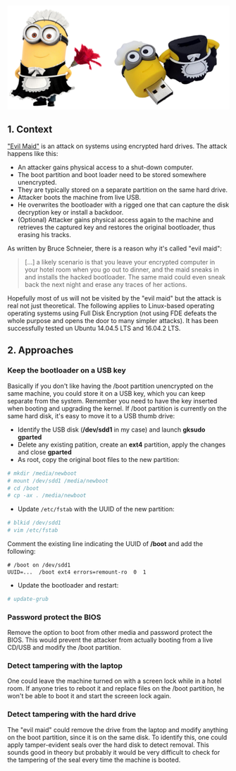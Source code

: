 ![Logo](/assets/images/maid12.png)

## 1. Context

["Evil Maid"](https://www.schneier.com/blog/archives/2009/10/evil_maid_attac.html) is an attack on systems 
using encrypted hard drives. The attack happens like this:
* An attacker gains physical access to a shut-down computer.
* The boot partition and boot loader need to be stored somewhere unencrypted. 
* They are typically stored on a separate partition on the same hard drive.
* Attacker boots the machine from live USB. 
* He overwrites the bootloader with a rigged one that can capture the disk decryption key or install a backdoor.
* (Optional) Attacker gains physical access again to the machine and retrieves the captured key and restores the original bootloader, thus erasing his tracks.

As written by Bruce Schneier, there is a reason why it's called "evil maid":
> [...] a likely scenario is that you leave your encrypted computer in your hotel room when you go out to dinner, and the maid sneaks in and installs the hacked bootloader. The same maid could even sneak back the next night and erase any traces of her actions.

Hopefully most of us will not be visited by the "evil maid" but the attack is real not just theoretical. 
The following applies to Linux-based operating operating systems using Full Disk Encryption (not using FDE defeats the whole purpose and opens the door to many simpler attacks). It has been successfully tested un Ubuntu 14.04.5 LTS and 16.04.2 LTS. 

## 2. Approaches

### Keep the bootloader on a USB key

Basically if you don't like having the /boot partition unencrypted on the same machine, you could store it on a USB key, which you can keep separate from the system. Remember you need to have the key inserted when booting and upgrading the kernel. If /boot partition is currently on the same hard disk, it's easy to move it to a USB thumb drive:

* Identify the USB disk (**/dev/sdd1** in my case) and launch **gksudo gparted**
* Delete any existing patition, create an **ext4** partition, apply the changes and close **gparted**
* As root, copy the original boot files to the new partition:
```bash
# mkdir /media/newboot
# mount /dev/sdd1 /media/newboot
# cd /boot
# cp -ax . /media/newboot
```
* Update ```/etc/fstab``` with the UUID of the new partition:
```bash
# blkid /dev/sdd1
# vim /etc/fstab
```
Comment the existing line indicating the UUID of **/boot** and add the following:
```
# /boot on /dev/sdd1
UUID=...  /boot ext4 errors=remount-ro  0  1
```

* Update the bootloader and restart:
```bash
# update-grub
```

### Password protect the BIOS

Remove the option to boot from other media and password protect the BIOS. This would prevent the attacker from actually booting from a live CD/USB and modify the /boot partition.

### Detect tampering with the laptop

One could leave the machine turned on with a screen lock while in a hotel room. If anyone tries to reboot it and replace files on the /boot partition, he won't be able to boot it and start the screeen lock again.

### Detect tampering with the hard drive

The "evil maid" could remove the drive from the laptop and modify anything on the boot partition, since it is on the same disk. To identify this, one could apply tamper-evident seals over the hard disk to detect removal. This sounds good in theory but probably it would be very difficult to check for the tampering of the seal every time the machine is booted. 

